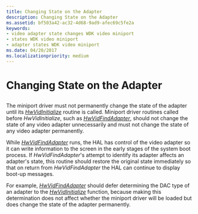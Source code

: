 ```yaml
---
title: Changing State on the Adapter
description: Changing State on the Adapter
ms.assetid: bf503a42-ac32-4d68-9ad9-afec69c5fe2a
keywords:
- video adapter state changes WDK video miniport
- states WDK video miniport
- adapter states WDK video miniport
ms.date: 04/20/2017
ms.localizationpriority: medium
---
```


# Changing State on the Adapter


## <span id="ddk_changing_state_on_the_adapter_gg"></span><span id="DDK_CHANGING_STATE_ON_THE_ADAPTER_GG"></span>


The miniport driver must not permanently change the state of the adapter until its [*HwVidInitialize*](https://msdn.microsoft.com/library/windows/hardware/ff567345) routine is called. Miniport driver routines called before *HwVidInitialize*, such as [*HwVidFindAdapter*](https://msdn.microsoft.com/library/windows/hardware/ff567332), should not change the state of any video adapter unnecessarily and must not change the state of any video adapter permanently.

While [*HwVidFindAdapter*](https://msdn.microsoft.com/library/windows/hardware/ff567332) runs, the HAL has control of the video adapter so it can write information to the screen in the early stages of the system boot process. If *HwVidFindAdapter*'s attempt to identify its adapter affects an adapter's state, this routine should restore the original state immediately so that on return from *HwVidFindAdapter* the HAL can continue to display boot-up messages.

For example, [*HwVidFindAdapter*](https://msdn.microsoft.com/library/windows/hardware/ff567332) should defer determining the DAC type of an adapter to the [*HwVidInitialize*](https://msdn.microsoft.com/library/windows/hardware/ff567345) function, because making this determination does not affect whether the miniport driver will be loaded but does change the state of the adapter permanently.

 

 





